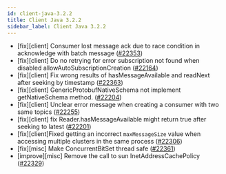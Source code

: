 ```yaml
---
id: client-java-3.2.2
title: Client Java 3.2.2
sidebar_label: Client Java 3.2.2
---
```


- [fix][client] Consumer lost message ack due to race condition in acknowledge with batch message ([#22353](https://github.com/apache/pulsar/pull/22353))
- [fix][client] Do no retrying for error subscription not found when disabled allowAutoSubscriptionCreation ([#22164](https://github.com/apache/pulsar/pull/22164))
- [fix][client] Fix wrong results of hasMessageAvailable and readNext after seeking by timestamp ([#22363](https://github.com/apache/pulsar/pull/22363))
- [fix][client] GenericProtobufNativeSchema not implement getNativeSchema method. ([#22204](https://github.com/apache/pulsar/pull/22204))
- [fix][client] Unclear error message when creating a consumer with two same topics ([#22255](https://github.com/apache/pulsar/pull/22255))
- [fix][client] fix Reader.hasMessageAvailable might return true after seeking to latest ([#22201](https://github.com/apache/pulsar/pull/22201))
- [fix][client]Fixed getting an incorrect `maxMessageSize` value when accessing multiple clusters in the same process ([#22306](https://github.com/apache/pulsar/pull/22306))
- [fix][misc] Make ConcurrentBitSet thread safe ([#22361](https://github.com/apache/pulsar/pull/22361))
- [improve][misc] Remove the call to sun InetAddressCachePolicy ([#22329](https://github.com/apache/pulsar/pull/22329))
